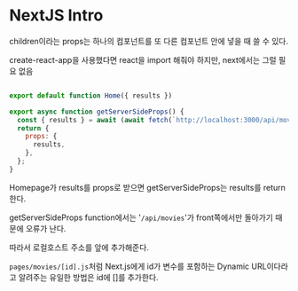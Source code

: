 # NextJS Intro

children이라는 props는 하나의 컴포넌트를 또 다른 컴포넌트 안에 넣을 때 쓸 수 있다.

create-react-app을 사용했다면 react을 import 해줘야 하지만, next에서는 그럴 필요 없음

```js

export default function Home({ results })

export async function getServerSideProps() {
  const { results } = await (await fetch(`http://localhost:3000/api/movies`)).json();
  return {
    props: {
      results,
    },
  };
}
```

Homepage가 results를 props로 받으면 getServerSideProps는 results를 return한다.

getServerSideProps function에서는 '`/api/movies`'가 front쪽에서만 돌아가기 때문에 오류가 난다.

따라서 로컬호스트 주소를 앞에 추가해준다.

`pages/movies/[id].js`처럼 Next.js에게 id가 변수를 포함하는 Dynamic URL이다라고 알려주는 유일한 방법은 id에 []를 추가한다.
